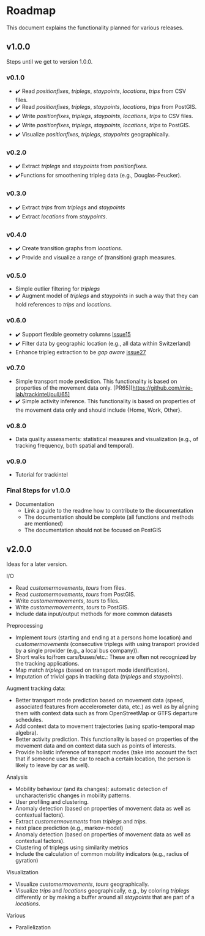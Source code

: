 # Roadmap

This document explains the functionality planned for various releases.

## v1.0.0

Steps until we get to version 1.0.0.

### v0.1.0

* :heavy_check_mark: Read *positionfixes*, *triplegs*, *staypoints*, *locations*, *trips* from CSV files.
* :heavy_check_mark: Read *positionfixes*, *triplegs*, *staypoints*, *locations*, *trips* from PostGIS.
* :heavy_check_mark: Write *positionfixes*, *triplegs*, *staypoints*, *locations*, *trips* to CSV files.
* :heavy_check_mark: Write *positionfixes*, *triplegs*, *staypoints*, *locations*, *trips* to PostGIS.
* :heavy_check_mark: Visualize *positionfixes*, *triplegs*, *staypoints* geographically.

### v0.2.0

* :heavy_check_mark: Extract *triplegs* and *staypoints* from *positionfixes*.
* :heavy_check_mark:Functions for smoothening tripleg data (e.g., Douglas-Peucker).

### v0.3.0

* :heavy_check_mark: Extract *trips* from *triplegs* and *staypoints*
* :heavy_check_mark: Extract *locations* from *staypoints*.

### v0.4.0

* :heavy_check_mark: Create transition graphs from *locations*.
* :heavy_check_mark: Provide and visualize a range of (transition) graph measures.

### v0.5.0

* Simple outlier filtering for *triplegs*
* :heavy_check_mark: Augment model of *triplegs* and *staypoints* in such a way that they can
  hold references to *trips* and *locations*.


### v0.6.0
* :heavy_check_mark: Support flexible geometry columns [Issue15](https://github.com/mie-lab/trackintel/issues/15)
* :heavy_check_mark: Filter data by geographic location (e.g., all data within Switzerland)
* Enhance tripleg extraction to be _gap aware_ [issue27](https://github.com/mie-lab/trackintel/issues/27)

### v0.7.0

* Simple transport mode prediction. This functionality is based on properties of the movement data only. [PR65][https://github.com/mie-lab/trackintel/pull/65]
* :heavy_check_mark: Simple activity inference. This functionality is based on properties of the movement data only and should include {Home, Work, Other}.

### v0.8.0

* Data quality assessments: statistical measures and visualization (e.g., of tracking frequency, both spatial and temporal).

### v0.9.0

* Tutorial for trackintel

### Final Steps for v1.0.0

* Documentation
  * Link a guide to the readme how to contribute to the documentation
  * The documentation should be complete (all functions and methods are mentioned)
  * The documentation should not be focused on PostGIS 


## v2.0.0

Ideas for a later version.

I/O
* Read *customermovements*, *tours* from files.
* Read *customermovements*, *tours* from PostGIS.
* Write *customermovements*, *tours* to files.
* Write *customermovements*, *tours* to PostGIS.
* Include data input/output methods for more common datasets


Preprocessing
* Implement *tours* (starting and ending at a persons home location) and *customermovements* (consecutive triplegs with using transport provided by a single provider (e.g., a local bus company)).
* Short walks to/from cars/buses/etc.: These are often not recognized by the tracking applications.
* Map match *triplegs* (based on transport mode identification). 
* Imputation of trivial gaps in tracking data (*triplegs* and *staypoints*).

Augment tracking data:
* Better transport mode prediction based on movement data (speed, associated features from accelerometer data, etc.) as well as by aligning them with context data such as from OpenStreetMap or GTFS departure schedules. 
* Add context data to movement trajectories (using spatio-temporal map algebra).
* Better activity prediction. This functionality is based on properties of the movement data and on context data such as points of interests.
* Provide holistic inference of transport modes (take into account the fact that if someone uses the car to reach a certain location, the person is likely to leave by car as well).

Analysis
* Mobility behaviour (and its changes): automatic detection of uncharacteristic changes in mobility patterns.
* User profiling and clustering.
* Anomaly detection (based on properties of movement data as well as contextual factors).
* Extract *customermovements* from *triplegs* and *trips*.
* next place prediction (e.g., markov-model)
* Anomaly detection (based on properties of movement data as well as contextual factors).
* Clustering of triplegs using similarity metrics
* Include the calculation of common mobility indicators (e.g., radius of gyration)

Visualization 
* Visualize *customermovements*, *tours* geographically.
* Visualize *trips* and *locations* geographically, e.g., by coloring *triplegs*
  differently or by making a buffer around all *staypoints* that are part of
  a *locations*.

Various
* Parallelization




